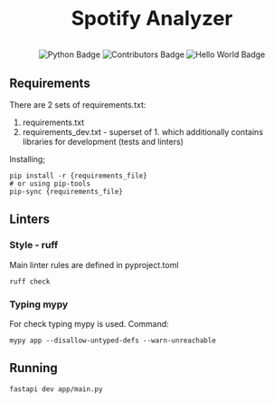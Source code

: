# 
<h1 align="center" style="display: block; font-size: 2.5em; font-weight: bold; margin-block-start: 1em; margin-block-end: 1em;">
  <strong>Spotify Analyzer</strong>
</h1>

<div align="center">
  <img src="https://img.shields.io/badge/Python-v3.11-yellow" alt="Python Badge">
  <img src="https://img.shields.io/badge/Contributors-3-green" alt="Contributors Badge">
  <img src="https://img.shields.io/badge/Version-0.0-red" alt="Hello World Badge">
</div>

## Requirements
There are 2 sets of requirements.txt:
1. requirements.txt
2. requirements_dev.txt - superset of 1. which additionally contains libraries
for development (tests and linters)

Installing;
```shell
pip install -r {requirements_file}
# or using pip-tools
pip-sync {requirements_file}
```

## Linters
### Style - ruff
Main linter rules are defined in pyproject.toml
```shell
ruff check
```
### Typing mypy
For check typing mypy is used. Command:
```shell
mypy app --disallow-untyped-defs --warn-unreachable
```

## Running
```shell
fastapi dev app/main.py
```